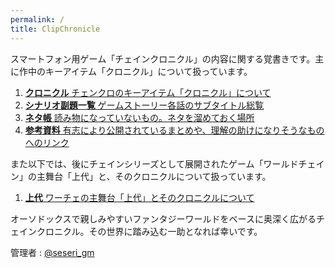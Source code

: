 ```yaml
---
permalink: /
title: ClipChronicle
---
```


スマートフォン用ゲーム「チェインクロニクル」の内容に関する覚書きです。主に作中のキーアイテム「クロニクル」について扱っています。

1. [**クロニクル**
    チェンクロのキーアイテム「クロニクル」について
   ](./chronicle)
1. [**シナリオ副題一覧**
    ゲームストーリー各話のサブタイトル総覧
   ](./subtitles)
1. [**ネタ帳**
    読み物になっていないもの。ネタを溜めておく場所
   ](./note)
1. [**参考資料**
    有志により公開されているまとめや、理解の助けになりそうなものへのリンク
   ](./links)

また以下では、後にチェインシリーズとして展開されたゲーム「ワールドチェイン」の主舞台「上代」と、そのクロニクルについて扱っています。

1. [**上代**
    ワーチェの主舞台「上代」とそのクロニクルについて
   ](./kamisiro)

オーソドックスで親しみやすいファンタジーワールドをベースに奥深く広がるチェインクロニクル。その世界に踏み込む一助となれば幸いです。

管理者 : [@seseri_gm](https://twitter.com/seseri_gm)
